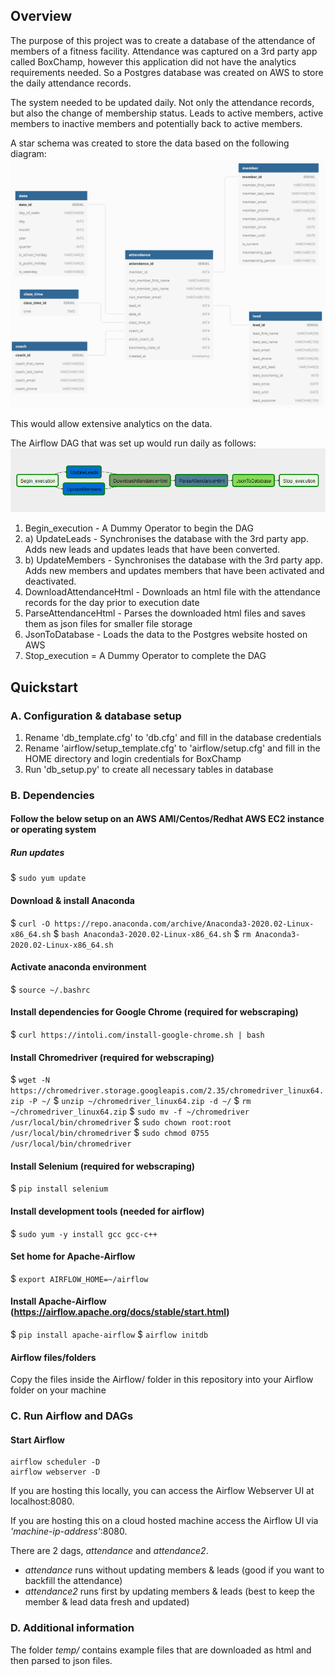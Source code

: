 ## Overview
The purpose of this project was to create a database of the attendance of members of a fitness facility. Attendance was captured on a 3rd party app called BoxChamp, however this application did not have the analytics requirements needed. So a Postgres database was created on AWS to store the daily attendance records. 

The system needed to be updated daily. Not only the attendance records, but also the change of membership status. Leads to active members, active members to inactive members and potentially back to active members. 

A star schema was created to store the data based on the following diagram:
![star_schema](img/data_model_design.png)

This would allow extensive analytics on the data.

The Airflow DAG that was set up would run daily as follows:
![Airflow DAG](img/DAG_workflow.png)

1. Begin_execution - A Dummy Operator to begin the DAG
2. a) UpdateLeads - Synchronises the database with the 3rd party app. Adds new leads and updates leads that have been converted.
2. b) UpdateMembers - Synchronises the database with the 3rd party app. Adds new members and updates members that have been activated and deactivated.
3. DownloadAttendanceHtml - Downloads an html file with the attendance records for the day prior to execution date
4. ParseAttendanceHtml - Parses the downloaded html files and saves them as json files for smaller file storage
5. JsonToDatabase - Loads the data to the Postgres website hosted on AWS
6. Stop_execution = A Dummy Operator to complete the DAG

## Quickstart

### A. Configuration & database setup
1. Rename 'db_template.cfg' to 'db.cfg' and fill in the database credentials
2. Rename 'airflow/setup_template.cfg' to 'airflow/setup.cfg' and fill in the HOME directory and login credentials for BoxChamp
3. Run 'db_setup.py' to create all necessary tables in database

### B. Dependencies
#### Follow the below setup on an AWS AMI/Centos/Redhat AWS EC2 instance or operating system

##### Run updates
$ `sudo yum update`

#### Download & install Anaconda
$ `curl -O https://repo.anaconda.com/archive/Anaconda3-2020.02-Linux-x86_64.sh` 
$ `bash Anaconda3-2020.02-Linux-x86_64.sh` 
$ `rm Anaconda3-2020.02-Linux-x86_64.sh` 

#### Activate anaconda environment
$ `source ~/.bashrc` 

#### Install dependencies for Google Chrome (required for webscraping)
$ `curl https://intoli.com/install-google-chrome.sh | bash`

#### Install Chromedriver (required for webscraping)
$ `wget -N https://chromedriver.storage.googleapis.com/2.35/chromedriver_linux64.zip -P ~/` 
$ `unzip ~/chromedriver_linux64.zip -d ~/` 
$ `rm ~/chromedriver_linux64.zip` 
$ `sudo mv -f ~/chromedriver /usr/local/bin/chromedriver` 
$ `sudo chown root:root /usr/local/bin/chromedriver` 
$ `sudo chmod 0755 /usr/local/bin/chromedriver` 

#### Install Selenium (required for webscraping)
$ `pip install selenium` 

#### Install development tools (needed for airflow)
$ `sudo yum -y install gcc gcc-c++` 

#### Set home for Apache-Airflow
$ `export AIRFLOW_HOME=~/airflow` 

#### Install Apache-Airflow (https://airflow.apache.org/docs/stable/start.html)
$ `pip install apache-airflow` 
$ `airflow initdb`

#### Airflow files/folders
Copy the files inside the Airflow/ folder in this repository into your Airflow folder on your machine

### C. Run Airflow and DAGs
#### Start Airflow
```
airflow scheduler -D 
airflow webserver -D
```

If you are hosting this locally, you can access the Airflow Webserver UI at localhost:8080.

If you are hosting this on a cloud hosted machine access the Airflow UI via _'machine-ip-address'_:8080.

There are 2 dags, _attendance_ and _attendance2_. 
- _attendance_ runs without updating members & leads (good if you want to backfill the attendance)
- _attendance2_ runs first by updating members & leads (best to keep the member & lead data fresh and updated)

### D. Additional information
The folder _temp/_ contains example files that are downloaded as html and then parsed to json files. 